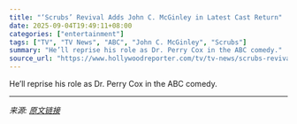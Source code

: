 ```yaml
---
title: "‘Scrubs’ Revival Adds John C. McGinley in Latest Cast Return"
date: 2025-09-04T19:49:11+08:00
categories: ["entertainment"]
tags: ["TV", "TV News", "ABC", "John C. McGinley", "Scrubs"]
summary: "He’ll reprise his role as Dr. Perry Cox in the ABC comedy."
source_url: "https://www.hollywoodreporter.com/tv/tv-news/scrubs-revival-john-c-mcginley-1236361641/"
---
```


He’ll reprise his role as Dr. Perry Cox in the ABC comedy.

---

*来源: [原文链接](https://www.hollywoodreporter.com/tv/tv-news/scrubs-revival-john-c-mcginley-1236361641/)*
